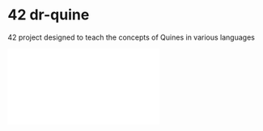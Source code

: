 # 42 dr-quine

42 project designed to teach the concepts of Quines in various languages

![Subject in French](dr-quine.fr.pdf)

